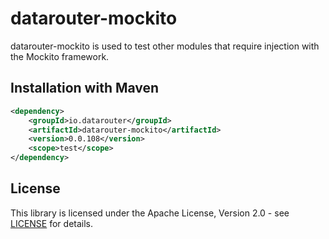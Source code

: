# datarouter-mockito

datarouter-mockito is used to test other modules that require injection with the Mockito framework.

## Installation with Maven

```xml
<dependency>
	<groupId>io.datarouter</groupId>
	<artifactId>datarouter-mockito</artifactId>
	<version>0.0.108</version>
	<scope>test</scope>
</dependency>
```

## License

This library is licensed under the Apache License, Version 2.0 - see [LICENSE](../LICENSE) for details.
